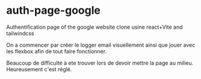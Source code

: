 # auth-page-google
Authentification page of the google website clone usine react+Vite and tailwindcss

On a commencer par créer le logger email visuellement ainsi que jouer avec les flexbox afin de tout faire fonctionner.

Beaucoup de difficulté à ete trouver lors de devoir mettre la page au milieu. Heureusement c'est réglé.